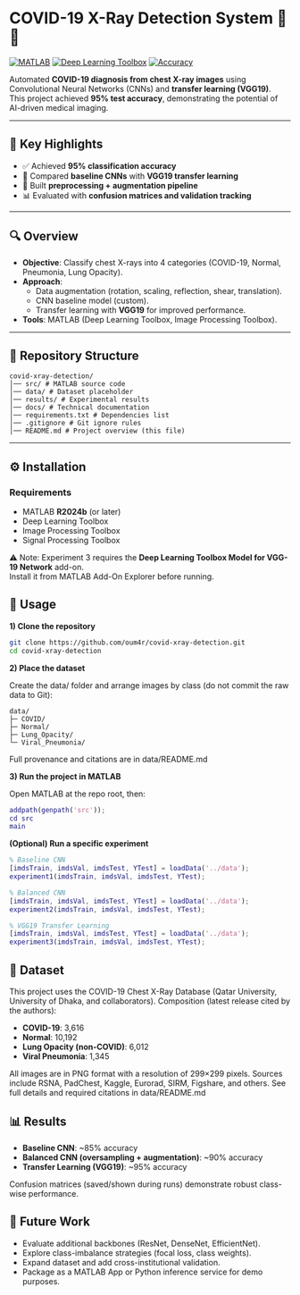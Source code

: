# COVID-19 X-Ray Detection System 🩻🤖

[![MATLAB](https://img.shields.io/badge/MATLAB-R2024b-orange?logo=mathworks)](https://www.mathworks.com/products/matlab.html)
[![Deep Learning Toolbox](https://img.shields.io/badge/Toolbox-Deep%20Learning-blue)](https://www.mathworks.com/products/deep-learning.html)
[![Accuracy](https://img.shields.io/badge/Accuracy-95%25-success)](#-results)

Automated **COVID-19 diagnosis from chest X-ray images** using Convolutional Neural Networks (CNNs) and **transfer learning (VGG19)**.  
This project achieved **95% test accuracy**, demonstrating the potential of AI-driven medical imaging.

---

## 🌟 Key Highlights

- ✅ Achieved **95% classification accuracy**
- 🧠 Compared **baseline CNNs** with **VGG19 transfer learning**
- 🔄 Built **preprocessing + augmentation pipeline**
- 📊 Evaluated with **confusion matrices and validation tracking**

---

## 🔍 Overview

- **Objective**: Classify chest X-rays into 4 categories (COVID-19, Normal, Pneumonia, Lung Opacity).  
- **Approach**:
  - Data augmentation (rotation, scaling, reflection, shear, translation).
  - CNN baseline model (custom).
  - Transfer learning with **VGG19** for improved performance.
- **Tools**: MATLAB (Deep Learning Toolbox, Image Processing Toolbox).

---

## 📂 Repository Structure
```
covid-xray-detection/
│── src/ # MATLAB source code
│── data/ # Dataset placeholder
│── results/ # Experimental results
│── docs/ # Technical documentation
│── requirements.txt # Dependencies list
│── .gitignore # Git ignore rules
│── README.md # Project overview (this file)
```

---

## ⚙️ Installation

### Requirements
- MATLAB **R2024b** (or later)
- Deep Learning Toolbox
- Image Processing Toolbox
- Signal Processing Toolbox

⚠️ Note: Experiment 3 requires the **Deep Learning Toolbox Model for VGG-19 Network** add-on.  
Install it from MATLAB Add-On Explorer before running.

## 🚀 Usage
**1) Clone the repository**
```bash
git clone https://github.com/oum4r/covid-xray-detection.git
cd covid-xray-detection
```

**2) Place the dataset**

Create the data/ folder and arrange images by class (do not commit the raw data to Git):
```text
data/
├─ COVID/
├─ Normal/
├─ Lung_Opacity/
└─ Viral_Pneumonia/
```

Full provenance and citations are in data/README.md

**3) Run the project in MATLAB**

Open MATLAB at the repo root, then:
```matlab
addpath(genpath('src'));
cd src
main
```

**(Optional) Run a specific experiment**
```matlab
% Baseline CNN
[imdsTrain, imdsVal, imdsTest, YTest] = loadData('../data');
experiment1(imdsTrain, imdsVal, imdsTest, YTest);

% Balanced CNN
[imdsTrain, imdsVal, imdsTest, YTest] = loadData('../data');
experiment2(imdsTrain, imdsVal, imdsTest, YTest);

% VGG19 Transfer Learning
[imdsTrain, imdsVal, imdsTest, YTest] = loadData('../data');
experiment3(imdsTrain, imdsVal, imdsTest, YTest);
```

## 📂 Dataset

This project uses the COVID-19 Chest X-Ray Database (Qatar University, University of Dhaka, and collaborators).
Composition (latest release cited by the authors):
- **COVID-19**: 3,616
- **Normal**: 10,192
- **Lung Opacity (non-COVID)**: 6,012
- **Viral Pneumonia**: 1,345

All images are in PNG format with a resolution of 299×299 pixels. Sources include RSNA, PadChest, Kaggle, Eurorad, SIRM, Figshare, and others.
See full details and required citations in data/README.md

## 📊 Results
- **Baseline CNN**: ~85% accuracy
- **Balanced CNN (oversampling + augmentation)**: ~90% accuracy
- **Transfer Learning (VGG19)**: ~95% accuracy

Confusion matrices (saved/shown during runs) demonstrate robust class-wise performance.

## 📌 Future Work

- Evaluate additional backbones (ResNet, DenseNet, EfficientNet).
- Explore class-imbalance strategies (focal loss, class weights).
- Expand dataset and add cross-institutional validation.
- Package as a MATLAB App or Python inference service for demo purposes.
